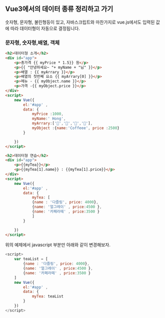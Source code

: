 ## Vue3에서의 데이터 종류 정리하고 가기

숫자형, 문자형, 불린형등이 있고, 자바스크립트와 마찬가지로 vue.js에서도 입력된 값에 따라 데이터형이 자동으로 결정됩니다. 

### 문자형, 숫자형,배열, 객체
```html
<h2>데이터형 소개</h2>
<div id="app">
    <p>총가격 {{ myPrice * 1.5}} 원</p>
    <p>{{ "안녕하세요~ "+ myName + "님" }}</p>
    <p>배열 : {{ myArrary }}</p>
    <p>배열의 첫번째 요소 {{ myArrary[0] }}</p>
    <p>메뉴 - {{ myObject.name }}</p>
    <p>가격 -{{ myObject.price }}</p>
</div>
<script>
    new Vue({
        el:'#app' ,
        data: {
            myPrice :1000,
            myName:' Hong',
            myArrary:['🍎','🍉','🍇','🍓'],
            myObject :{name:'Coffeee', price :2500}
        }

    })
</script>

```

```html
<h2>데이터형 연습</h2>
<div id="app">
    <p>{{myTea}}</p>
    <p>{{myTea[1].name}} : {{myTea[1].price}}</p>
</div>
<script>
    new Vue({
        el:'#app' ,
        data: {
            myTea: [
            {name : '다즐링', price: 4000},
            {name: '얼그레이' , price:4500 },
            {name: '카페라떼' , price:3500 }
            ]
        }

    })
</script>
```

위의 예제에서 javascript 부분만 아래와 같이 변경해보자.   
```javascript
<script>
    var teaList = [
        {name : '다즐링', price: 4000},
        {name: '얼그레이' , price:4500 },
        {name: '카페라떼' , price:3500 }
    ]
    new Vue({
        el:'#app' ,
        data: {
            myTea: teaList
        }
    })
</script>
```


